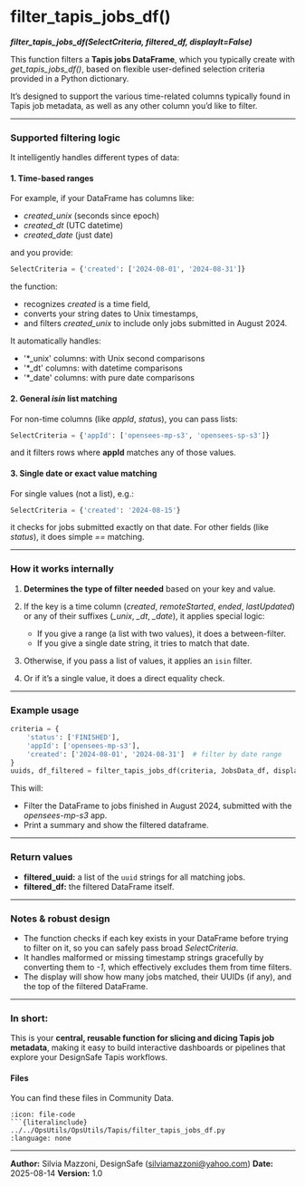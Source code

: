 # filter_tapis_jobs_df()
***filter_tapis_jobs_df(SelectCriteria, filtered_df, displayIt=False)***

This function filters a **Tapis jobs DataFrame**, which you typically create with *get_tapis_jobs_df()*, based on flexible user-defined selection criteria provided in a Python dictionary. 

It’s designed to support the various time-related columns typically found in Tapis job metadata, as well as any other column you’d like to filter.

---

### Supported filtering logic
It intelligently handles different types of data:

#### 1. Time-based ranges
For example, if your DataFrame has columns like:
- *created_unix* (seconds since epoch)
- *created_dt* (UTC datetime)
- *created_date* (just date)

and you provide:
```python
SelectCriteria = {'created': ['2024-08-01', '2024-08-31']}
````

the function:

* recognizes *created* is a time field,
* converts your string dates to Unix timestamps,
* and filters *created_unix* to include only jobs submitted in August 2024.

It automatically handles:

* '*_unix' columns: with Unix second comparisons
* '*_dt' columns: with datetime comparisons
* '*_date' columns: with pure date comparisons

#### 2. General *isin* list matching

For non-time columns (like *appId*, *status*), you can pass lists:

```python
SelectCriteria = {'appId': ['opensees-mp-s3', 'opensees-sp-s3']}
```

and it filters rows where **appId** matches any of those values.

#### 3. Single date or exact value matching

For single values (not a list), e.g.:

```python
SelectCriteria = {'created': '2024-08-15'}
```

it checks for jobs submitted exactly on that date.
For other fields (like *status*), it does simple *==* matching.

---

###  How it works internally

1. **Determines the type of filter needed** based on your key and value.
2. If the key is a time column (*created*, *remoteStarted*, *ended*, *lastUpdated*) or any of their suffixes (*_unix*, *_dt*, *_date*), it applies special logic:

   * If you give a range (a list with two values), it does a between-filter.
   * If you give a single date string, it tries to match that date.
3. Otherwise, if you pass a list of values, it applies an `isin` filter.
4. Or if it’s a single value, it does a direct equality check.

---

### Example usage

```python
criteria = {
    'status': ['FINISHED'],
    'appId': ['opensees-mp-s3'],
    'created': ['2024-08-01', '2024-08-31']  # filter by date range
}
uuids, df_filtered = filter_tapis_jobs_df(criteria, JobsData_df, displayIt=True)
```

This will:

* Filter the DataFrame to jobs finished in August 2024, submitted with the *opensees-mp-s3* app.
* Print a summary and show the filtered dataframe.

---

###  Return values

* **filtered\_uuid:** a list of the `uuid` strings for all matching jobs.
* **filtered\_df:** the filtered DataFrame itself.

---

###  Notes & robust design

* The function checks if each key exists in your DataFrame before trying to filter on it, so you can safely pass broad *SelectCriteria*.
* It handles malformed or missing timestamp strings gracefully by converting them to *-1*, which effectively excludes them from time filters.
* The display will show how many jobs matched, their UUIDs (if any), and the top of the filtered DataFrame.

---

### In short:
This is your **central, reusable function for slicing and dicing Tapis job metadata**, making it easy to build interactive dashboards or pipelines that explore your DesignSafe Tapis workflows.


#### Files
You can find these files in Community Data.

```{dropdown} filter_tapis_jobs_df.py
:icon: file-code
```{literalinclude} ../../OpsUtils/OpsUtils/Tapis/filter_tapis_jobs_df.py
:language: none
```


---

**Author:** Silvia Mazzoni, DesignSafe (silviamazzoni@yahoo.com)
**Date:** 2025-08-14
**Version:** 1.0